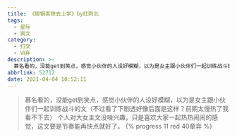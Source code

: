 ```yaml
---
title: 《砸锅卖铁去上学》by红刺北
tags:
  - 星际
  - 爽文
category:
  - 扫文
  - Ⅵ弃
description: >-
  慕名看的，没能get到笑点，感觉小伙伴的人设好模糊，以为是女主跟小伙伴们一起训练战斗的文（不过看了下剧透好像后面是这样？前期太慢热了我看不下去）个人对大女主文没啥兴趣，只是喜欢大家一起热热闹闹的感觉，这文要是节奏能再快点就好了。
abbrlink: 52712
date: 2021-04-04 10:52:11
---
```

<meta name="referrer" content="no-referrer" />

> 慕名看的，没能get到笑点，感觉小伙伴的人设好模糊，以为是女主跟小伙伴们一起训练战斗的文（不过看了下剧透好像后面是这样？前期太慢热了我看不下去）
个人对大女主文没啥兴趣，只是喜欢大家一起热热闹闹的感觉，这文要是节奏能再快点就好了。
{% progress 11 red 40章弃 %}